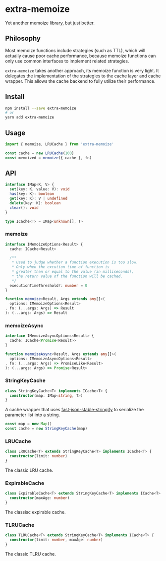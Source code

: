 # extra-memoize
Yet another memoize library, but just better.

## Philosophy
Most memoize functions include strategies (such as TTL), which will actually cause poor cache performance, because memoize functions can only use common interfaces to implement related strategies.

`extra-memoize` takes another approach, its memoize function is very light. It delegates the implementation of the strategies to the cache layer and cache wrapper. This allows the cache backend to fully utilize their performance.

## Install

```sh
npm install --save extra-memoize
# or
yarn add extra-memoize
```

## Usage

```ts
import { memoize, LRUCache } from 'extra-memoize'

const cache = new LRUCache(100)
const memoized = memoize({ cache }, fn)
```

## API

```ts
interface IMap<K, V> {
  set(key: K, value: V): void
  has(key: K): boolean
  get(key: K): V | undefined
  delete(key: K): boolean
  clear(): void
}

type ICache<T> = IMap<unknown[], T>
```

### memoize

```ts
interface IMemoizeOptions<Result> {
  cache: ICache<Result>

  /**
   * Used to judge whether a function execution is too slow.
   * Only when the excution time of function is
   * greater than or equal to the value (in milliseconds),
   * the return value of the function will be cached.
   */
  executionTimeThreshold?: number = 0
}

function memoize<Result, Args extends any[]>(
  options: IMemoizeOptions<Result>
, fn: (...args: Args) => Result
): (...args: Args) => Result
```

### memoizeAsync

```ts
interface IMemoizeAsyncOptions<Result> {
  cache: ICache<Promise<Result>>
}

function memoizeAsync<Result, Args extends any[]>(
  options: IMemoizeAsyncOptions<Result>
, fn: (...args: Args) => PromiseLike<Result>
): (...args: Args) => Promise<Result>
```

### StringKeyCache

```ts
class StringKeyCache<T> implements ICache<T> {
  constructor(map: IMap<string, T>)
}
```

A cache wrapper that uses [fast-json-stable-stringify]
to serialize the parameter list into a string.

```ts
const map = new Map()
const cache = new StringKeyCache(map)
```

[fast-json-stable-stringify]: https://www.npmjs.com/package/fast-json-stable-stringify

### LRUCache

```ts
class LRUCache<T> extends StringKeyCache<T> implements ICache<T> {
  constructor(limit: number)
}
```

The classic LRU cache.

### ExpirableCache

```ts
class ExpirableCache<T> extends StringKeyCache<T> implements ICache<T> {
  constructor(maxAge: number)
}
```

The classisc expirable cache.

### TLRUCache

```ts
class TLRUCache<T> extends StringKeyCache<T> implements ICache<T> {
  constructor(limit: number, maxAge: number)
}
```

The classic TLRU cache.
